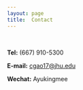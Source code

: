 ```yaml
---
layout: page
title:  Contact
---
```



<br/>

**Tel:** (667) 910-5300

**E-mail:** cgao17@jhu.edu

**Wechat:** Ayukingmee
